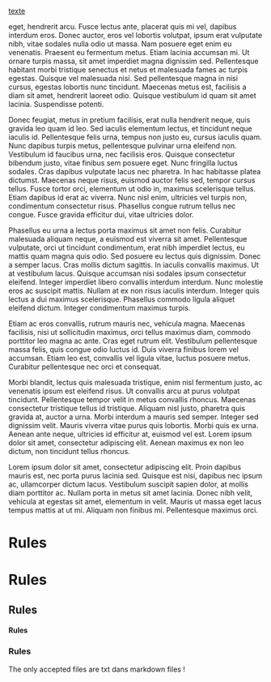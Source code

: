 [texte](#rules)

eget, hendrerit arcu. Fusce lectus ante, placerat quis mi vel, dapibus interdum eros. Donec auctor, eros vel lobortis volutpat, ipsum erat vulputate nibh, vitae sodales nulla odio ut massa. Nam posuere eget enim eu venenatis. Praesent eu fermentum metus. Etiam lacinia accumsan mi. Ut ornare turpis massa, sit amet imperdiet magna dignissim sed. Pellentesque habitant morbi tristique senectus et netus et malesuada fames ac turpis egestas. Quisque vel malesuada nisi. Sed pellentesque magna in nisi cursus, egestas lobortis nunc tincidunt. Maecenas metus est, facilisis a diam sit amet, hendrerit laoreet odio. Quisque vestibulum id quam sit amet lacinia. Suspendisse potenti.

Donec feugiat, metus in pretium facilisis, erat nulla hendrerit neque, quis gravida leo quam id leo. Sed iaculis elementum lectus, et tincidunt neque iaculis id. Pellentesque felis urna, tempus non justo eu, cursus iaculis quam. Nunc dapibus turpis metus, pellentesque pulvinar urna eleifend non. Vestibulum id faucibus urna, nec facilisis eros. Quisque consectetur bibendum justo, vitae finibus sem posuere eget. Nunc fringilla luctus sodales. Cras dapibus vulputate lacus nec pharetra. In hac habitasse platea dictumst. Maecenas neque risus, euismod auctor felis sed, tempor cursus tellus. Fusce tortor orci, elementum ut odio in, maximus scelerisque tellus. Etiam dapibus id erat ac viverra. Nunc nisl enim, ultricies vel turpis non, condimentum consectetur risus. Phasellus congue rutrum tellus nec congue. Fusce gravida efficitur dui, vitae ultricies dolor.

Phasellus eu urna a lectus porta maximus sit amet non felis. Curabitur malesuada aliquam neque, a euismod est viverra sit amet. Pellentesque vulputate, orci ut tincidunt condimentum, erat nibh imperdiet lectus, eu mattis quam magna quis odio. Sed posuere eu lectus quis dignissim. Donec a semper lacus. Cras mollis dictum sagittis. In iaculis convallis maximus. Ut at vestibulum lacus. Quisque accumsan nisi sodales ipsum consectetur eleifend. Integer imperdiet libero convallis interdum interdum. Nunc molestie eros ac suscipit mattis. Nullam at ex non risus iaculis interdum. Integer quis lectus a dui maximus scelerisque. Phasellus commodo ligula aliquet eleifend dictum. Integer condimentum maximus turpis.

Etiam ac eros convallis, rutrum mauris nec, vehicula magna. Maecenas facilisis, nisi ut sollicitudin maximus, orci tellus maximus diam, commodo porttitor leo magna ac ante. Cras eget rutrum elit. Vestibulum pellentesque massa felis, quis congue odio luctus id. Duis viverra finibus lorem vel accumsan. Etiam leo est, convallis vel ligula vitae, luctus posuere metus. Curabitur pellentesque nec orci et consequat.

Morbi blandit, lectus quis malesuada tristique, enim nisl fermentum justo, ac venenatis ipsum est eleifend risus. Ut convallis arcu at purus volutpat tincidunt. Pellentesque tempor velit in metus convallis rhoncus. Maecenas consectetur tristique tellus id tristique. Aliquam nisl justo, pharetra quis gravida at, auctor a urna. Morbi interdum a mauris sed semper. Integer sed dignissim velit. Mauris viverra vitae purus quis lobortis. Morbi quis ex urna. Aenean ante neque, ultricies id efficitur at, euismod vel est. Lorem ipsum dolor sit amet, consectetur adipiscing elit. Aenean maximus ex non leo dictum, non tincidunt tellus rhoncus.

Lorem ipsum dolor sit amet, consectetur adipiscing elit. Proin dapibus mauris est, nec porta purus lacinia sed. Quisque est nisi, dapibus nec ipsum ac, ullamcorper dictum lacus. Vestibulum suscipit sapien dolor, at mollis diam porttitor ac. Nullam porta in metus sit amet lacinia. Donec nibh velit, vehicula at egestas sit amet, elementum in velit. Mauris ut massa eget lacus tempus mattis at ut mi. Aliquam non finibus mi. Pellentesque maximus orci.

Rules
======

# Rules

## Rules

#### Rules

### Rules

The only accepted files are txt dans markdown files !
